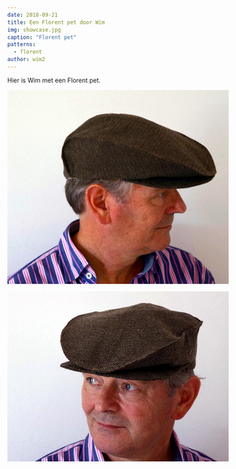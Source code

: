 ```yaml
---
date: 2018-09-21
title: Een Florent pet door Wim
img: showcase.jpg
caption: "Florent pet"
patterns:
  - florent
author: wim2
---
```


Hier is Wim met een Florent pet.

![Nog een foto van deze Florent](2.jpg)

![Nog een foto van deze Florent](3.jpg)